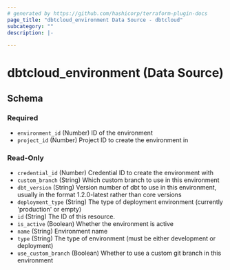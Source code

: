 ```yaml
---
# generated by https://github.com/hashicorp/terraform-plugin-docs
page_title: "dbtcloud_environment Data Source - dbtcloud"
subcategory: ""
description: |-
  
---
```


# dbtcloud_environment (Data Source)





<!-- schema generated by tfplugindocs -->
## Schema

### Required

- `environment_id` (Number) ID of the environment
- `project_id` (Number) Project ID to create the environment in

### Read-Only

- `credential_id` (Number) Credential ID to create the environment with
- `custom_branch` (String) Which custom branch to use in this environment
- `dbt_version` (String) Version number of dbt to use in this environment, usually in the format 1.2.0-latest rather than core versions
- `deployment_type` (String) The type of deployment environment (currently 'production' or empty)
- `id` (String) The ID of this resource.
- `is_active` (Boolean) Whether the environment is active
- `name` (String) Environment name
- `type` (String) The type of environment (must be either development or deployment)
- `use_custom_branch` (Boolean) Whether to use a custom git branch in this environment


